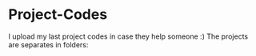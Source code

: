 # Project-Codes
I upload my last project codes in case they help someone :)
The projects are separates in folders:
